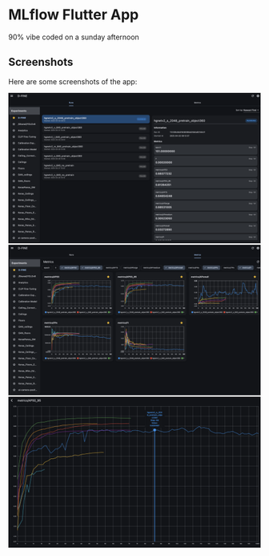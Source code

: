 #  MLflow Flutter App
90% vibe coded on a sunday afternoon

## Screenshots

Here are some screenshots of the app:

![Screen 1](screen1.png)
![Screen 2](screen2.png)
![Screen 3](screen3.png)